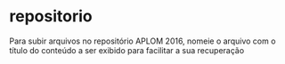 # repositorio
Para subir arquivos no repositório APLOM 2016, nomeie o arquivo com o título do conteúdo a ser exibido para facilitar a sua recuperação
